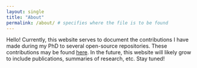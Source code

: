 ```yaml
---
layout: single
title: "About"
permalink: /about/ # specifies where the file is to be found
---
```


Hello! Currently, this website serves to document the contributions I have made during my PhD to several open-source
repositories. These contributions may be found [here](/contributions). In the future, this website will likely grow to include
publications, summaries of research, etc. Stay tuned!